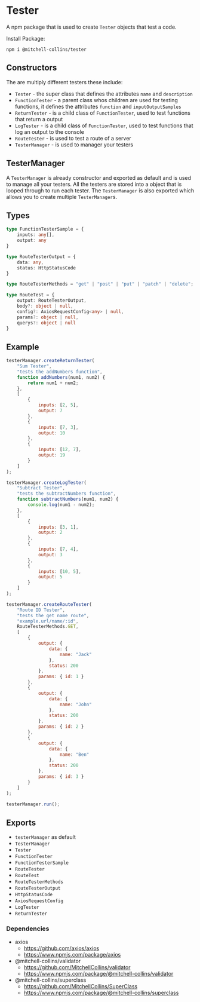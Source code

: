 # Tester
A npm package that is used to create `Tester` objects that test a code.

Install Package:
```CLI
npm i @mitchell-collins/tester 
```
## Constructors
The are multiply different testers these include:
- `Tester` - the super class that defines the attributes `name` and `description`
- `FunctionTester` - a parent class whos children are used for testing functions, it defines the attributes `function` and `inputOutputSamples`
- `ReturnTester` - is a child class of `FunctionTester`, used to test functions that return a output
- `LogTester` - is a child class of `FunctionTester`, used to test functions that log an output to the console
- `RouteTester` - is used to test a route of a server
- `TesterManager` - is used to manager your testers

## TesterManager
A `TesterManager` is already constructor and exported as default and is used to manage all your testers. All the testers are stored into a object that is looped through to run each tester. The `TesterManager` is also exported which allows you to create multiple `TesterManager`s.

## Types
```Typescript 
type FunctionTesterSample = {
    inputs: any[],
    output: any
}
```
```Typescript
type RouteTesterOutput = {
    data: any,
    status: HttpStatusCode
}
```
```Typescript
type RouteTesterMethods = "get" | "post" | "put" | "patch" | "delete";
```
```Typescript
type RouteTest = {
    output: RouteTesterOutput,
    body?: object | null,
    config?: AxiosRequestConfig<any> | null,
    params?: object | null,
    querys?: object | null
}
```

## Example
```JavaScript
testerManager.createReturnTester(
    "Sum Tester",
    "tests the addNumbers function",
    function addNumbers(num1, num2) {
        return num1 + num2;
    },
    [
        {
            inputs: [2, 5], 
            output: 7
        },
        {
            inputs: [7, 3], 
            output: 10
        },
        {
            inputs: [12, 7], 
            output: 19
        }
    ]
);

testerManager.createLogTester(
    "Subtract Tester",
    "tests the subtractNumbers function",
    function subtractNumbers(num1, num2) {
        console.log(num1 - num2);
    },
    [
        {
            inputs: [3, 1], 
            output: 2
        },
        {
            inputs: [7, 4], 
            output: 3
        },
        {
            inputs: [10, 5], 
            output: 5
        }
    ]
);

testerManager.createRouteTester(
    "Route ID Tester",
    "tests the get name route",
    "example.url/name/:id",
    RouteTesterMethods.GET,
    [
        {
            output: { 
                data: { 
                    name: "Jack"
                },
                status: 200
            },
            params: { id: 1 }
        },
        {
            output: { 
                data: {
                    name: "John" 
                },
                status: 200
            },
            params: { id: 2 }
        },
        {
            output: { 
                data: {
                    name: "Ben" 
                },
                status: 200
            },
            params: { id: 3 }
        }
    ]
);

testerManager.run();
```

## Exports
- `testerManager` as default
- `TesterManager`
- `Tester`
- `FunctionTester`
- `FunctionTesterSample`
- `RouteTester`
- `RouteTest`
- `RouteTesterMethods`
- `RouteTesterOutput`
- `HttpStatusCode`
- `AxiosRequestConfig`
- `LogTester`
- `ReturnTester`

### Dependencies
- axios
    - https://github.com/axios/axios
    - https://www.npmjs.com/package/axios
- @mitchell-collins/validator
    - https://github.com/MitchellCollins/validator
    - https://www.npmjs.com/package/@mitchell-collins/validator
- @mitchell-collins/superclass
    - https://github.com/MitchellCollins/SuperClass
    - https://www.npmjs.com/package/@mitchell-collins/superclass